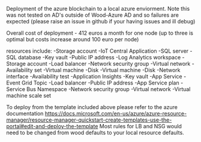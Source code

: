 Deployment of the azure blockchain to a local azure enviorment. 
Note this was not tested on AD's outside of Wood-Azure AD and so failures are expected (please raise an issue in github if your having issues and ill debug)

Overall cost of deployment - 412 euros a month for one node (up to three is optimal but costs increase around 100 euro per node)

resources include:
-Storage account
-IoT Central Application
-SQL server
-SQL database
-Key vault
-Public IP address
-Log Analytics workspace
-Storage account
-Load balancer
-Network security group
-Virtual network
-Availability set
-Virtual machine
-Disk
-Virtual machine
-Disk
-Network interface
-Availability test
-Application Insights
-Key vault
-App Service
-Event Grid Topic
-Load balancer
-Public IP address
-App Service plan
-Service Bus Namespace
-Network security group
-Virtual network
-Virtual machine scale set

To deploy from the template included above please refer to the azure documentation https://docs.microsoft.com/en-us/azure/azure-resource-manager/resource-manager-quickstart-create-templates-use-the-portal#edit-and-deploy-the-template
Most rules for LB and NSG would need to be changed from wood defaults to your local resource defaults.
